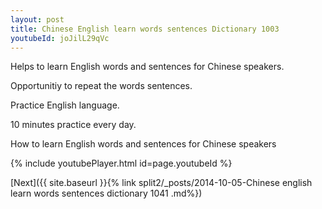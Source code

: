 ```yaml
---
layout: post
title: Chinese English learn words sentences Dictionary 1003 
youtubeId: joJilL29qVc
---
```

 
 
Helps to learn English words and sentences for Chinese speakers.

Opportunitiy to repeat the words sentences. 

Practice English language. 
 
10 minutes practice every day. 
 
How to learn English words and sentences for Chinese speakers 
 
{% include youtubePlayer.html id=page.youtubeId %}
 
 
[Next]({{ site.baseurl }}{% link  split2/_posts/2014-10-05-Chinese english learn words sentences dictionary 1041 .md%})
 
